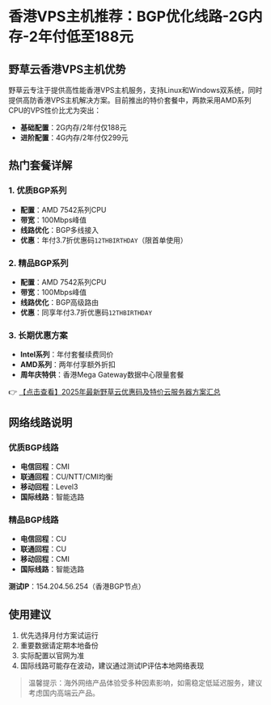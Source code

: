 # 香港VPS主机推荐：BGP优化线路-2G内存-2年付低至188元

## 野草云香港VPS主机优势

野草云专注于提供高性能香港VPS主机服务，支持Linux和Windows双系统，同时提供高防香港VPS主机解决方案。目前推出的特价套餐中，两款采用AMD系列CPU的VPS性价比尤为突出：

- **基础配置**：2G内存/2年付仅188元
- **进阶配置**：4G内存/2年付仅299元

## 热门套餐详解

### 1. 优质BGP系列
- **配置**：AMD 7542系列CPU
- **带宽**：100Mbps峰值
- **线路优化**：BGP多线接入
- **优惠**：年付3.7折优惠码`12THBIRTHDAY`（限首单使用）

### 2. 精品BGP系列
- **配置**：AMD 7542系列CPU
- **带宽**：100Mbps峰值
- **线路优化**：BGP高级路由
- **优惠**：同享年付3.7折优惠码`12THBIRTHDAY`

### 3. 长期优惠方案
- **Intel系列**：年付套餐续费同价
- **AMD系列**：两年付享额外折扣
- **周年庆特供**：香港Mega Gateway数据中心限量套餐

👉 [【点击查看】2025年最新野草云优惠码及特价云服务器方案汇总](https://bit.ly/yecaoyun)

## 网络线路说明

### 优质BGP线路
- **电信回程**：CMI
- **联通回程**：CU/NTT/CMI均衡
- **移动回程**：Level3
- **国际线路**：智能选路

### 精品BGP线路
- **电信回程**：CU
- **联通回程**：CU
- **移动回程**：CMI
- **国际线路**：智能选路

**测试IP**：154.204.56.254（香港BGP节点）

## 使用建议
1. 优先选择月付方案试运行
2. 重要数据请定期本地备份
3. 实际配置以官网为准
4. 国际线路可能存在波动，建议通过测试IP评估本地网络表现

> 温馨提示：海外网络产品体验受多种因素影响，如需稳定低延迟服务，建议考虑国内高端云产品。